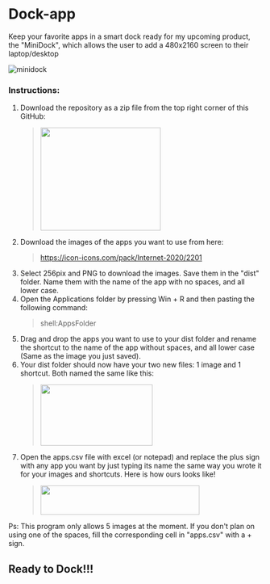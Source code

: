 # Dock-app
Keep your favorite apps in a smart dock ready for my upcoming product, the "MiniDock", which allows the user to add a 480x2160 screen to their laptop/desktop

![minidock](https://user-images.githubusercontent.com/63688331/111854360-1adff680-88dc-11eb-8ffe-e4e5e5f576ba.PNG)

### Instructions:
1. Download the repository as a zip file from the top right corner of this GitHub: 
    > <img src="https://user-images.githubusercontent.com/63688331/111855319-85dffc00-88e1-11eb-8823-efe1014e0b1a.png" width="238" height="204"> 
2. Download the images of the apps you want to use from here:
      > https://icon-icons.com/pack/Internet-2020/2201
3. Select 256pix and PNG to download the images. Save them in the "dist" folder. Name them with the name of the app with no spaces, and all lower case.
4. Open the Applications folder by pressing Win + R and then pasting the following command:
      > shell:AppsFolder
5. Drag and drop the apps you want to use to your dist folder and rename the shortcut to the name of the app without spaces, and all lower case (Same as the image you just saved).
6. Your dist folder should now have your two new files: 1 image and 1 shortcut. Both named the same like this:
    > <img src="https://user-images.githubusercontent.com/63688331/111855616-2125a100-88e3-11eb-861a-46a4e9952fb5.PNG" width="222" height="121"> 
7. Open the apps.csv file with excel (or notepad) and replace the plus sign with any app you want by just typing its name the same way you wrote it for your images and shortcuts. Here is how ours looks like!
    > <img src="https://user-images.githubusercontent.com/63688331/111856045-516e3f00-88e5-11eb-8bb7-b35ca9836def.PNG" width="315" height="58"> 
Ps: This program only allows 5 images at the moment. If you don't plan on using one of the spaces, fill the corresponding cell in "apps.csv" with a + sign.

## Ready to Dock!!!

